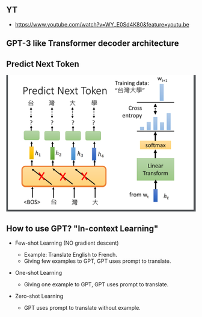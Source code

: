 ## YT  
  * https://www.youtube.com/watch?v=WY_E0Sd4K80&feature=youtu.be  

## GPT-3 like Transformer decoder architecture   
## Predict Next Token  
![Image of Yaktocat](https://github.com/ting-chih/NTU-ML2021spring/blob/main/image/GPT.png)  


## How to use GPT? "In-context Learning"  
 * Few-shot Learning (NO gradient descent)  
   * Example: Translate English to French.
   * Giving few examples to GPT, GPT uses prompt to translate.  
 
 * One-shot Learning
   * Giving one example to GPT, GPT uses prompt to translate.  
 
 * Zero-shot Learning
   * GPT uses prompt to translate without example.  

